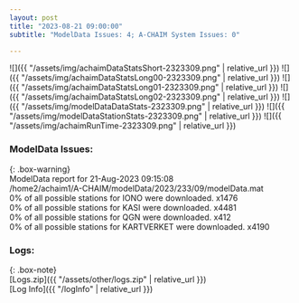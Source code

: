 ```yaml
---
layout: post
title: "2023-08-21 09:00:00"
subtitle: "ModelData Issues: 4; A-CHAIM System Issues: 0"

---
```


![]({{ "/assets/img/achaimDataStatsShort-2323309.png" | relative_url }})
![]({{ "/assets/img/achaimDataStatsLong00-2323309.png" | relative_url }})
![]({{ "/assets/img/achaimDataStatsLong01-2323309.png" | relative_url }})
![]({{ "/assets/img/achaimDataStatsLong02-2323309.png" | relative_url }})
![]({{ "/assets/img/modelDataDataStats-2323309.png" | relative_url }})
![]({{ "/assets/img/modelDataStationStats-2323309.png" | relative_url }})
![]({{ "/assets/img/achaimRunTime-2323309.png" | relative_url }})


### ModelData Issues:  
  
{: .box-warning}  
 ModelData report for 21-Aug-2023 09:15:08   
 /home2/achaim1/A-CHAIM/modelData/2023/233/09/modelData.mat   
 0% of all possible stations for IONO were downloaded. x1476   
 0% of all possible stations for KASI were downloaded. x4481   
 0% of all possible stations for QGN were downloaded. x412   
 0% of all possible stations for KARTVERKET were downloaded. x4190   
  


### Logs:  
  
{: .box-note}  
[Logs.zip]({{ "/assets/other/logs.zip" | relative_url }})  
[Log Info]({{ "/logInfo" | relative_url }})  
